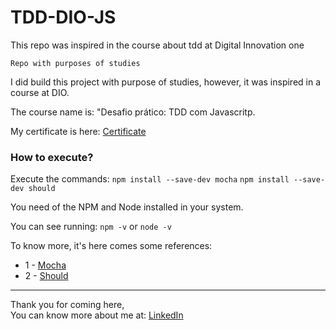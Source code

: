 # TDD-DIO-JS
This repo was inspired in the course about tdd at Digital Innovation one

`Repo with purposes of studies`

I did build this project with purpose of studies, however, it was inspired in a course at DIO.

The course name is: "Desafio prático: TDD com Javascritp.

My certificate is here: [Certificate](https://certificates.digitalinnovation.one/8F51DBE3)

### How to execute?

Execute the commands:
<code>npm install --save-dev mocha</code> 
<code>npm install --save-dev should</code>

You need of the NPM and Node installed in your system.

You can see running: <code>npm -v</code> or <code>node -v</code>

To know more, it's here comes some references:
* 1 - [Mocha](https://mochajs.org/#getting-started)
* 2 - [Should](https://shouldjs.github.io/)

<hr />

Thank you for coming here,<br />
You can know more about me at: [LinkedIn](https://www.linkedin.com/in/salumao)
